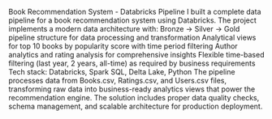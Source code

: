 Book Recommendation System - Databricks Pipeline
I built a complete data pipeline for a book recommendation system using Databricks. The project implements a modern data architecture with:
Bronze → Silver → Gold pipeline structure for data processing and transformation
Analytical views for top 10 books by popularity score with time period filtering
Author analytics and rating analysis for comprehensive insights
Flexible time-based filtering (last year, 2 years, all-time) as required by business requirements
Tech stack: Databricks, Spark SQL, Delta Lake, Python
The pipeline processes data from Books.csv, Ratings.csv, and Users.csv files, transforming raw data into business-ready analytics views that power the recommendation engine. The solution includes proper data quality checks, schema management, and scalable architecture for production deployment.

